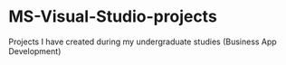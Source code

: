 # MS-Visual-Studio-projects
Projects I have created during my undergraduate studies (Business App Development)
